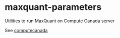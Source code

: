 # maxquant-parameters

Utilities to run MaxQuant on Compute Canada server

See [computecanada](computecanada/README.md)
